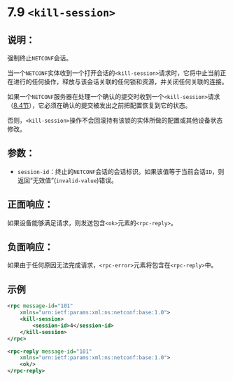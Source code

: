 # 7.9  `<kill-session>`

## 说明：

强制终止`NETCONF`会话。

当一个`NETCONF`实体收到一个打开会话的`<kill-session>`请求时，它将中止当前正在进行的任何操作，释放与该会话关联的任何锁和资源，并关闭任何关联的连接。

如果一个`NETCONF`服务器在处理一个确认的提交时收到一个`<kill-session>`请求（[8.4节](https://tools.ietf.org/html/rfc6241#section-8.4)），它必须在确认的提交被发出之前把配置恢复到它的状态。

否则，`<kill-session>`操作不会回滚持有该锁的实体所做的配置或其他设备状态修改。

## 参数：

- `session-id`：终止的`NETCONF`会话的会话标识。如果该值等于当前会话`ID`，则返回“无效值”(`invalid-value`)错误。

## 正面响应：

如果设备能够满足请求，则发送包含`<ok>`元素的`<rpc-reply>`。

## 负面响应：

如果由于任何原因无法完成请求，`<rpc-error>`元素将包含在`<rpc-reply>`中。

## 示例

```xml
<rpc message-id="101"
    xmlns="urn:ietf:params:xml:ns:netconf:base:1.0">
    <kill-session>
        <session-id>4</session-id>
    </kill-session>
</rpc>

<rpc-reply message-id="101"
    xmlns="urn:ietf:params:xml:ns:netconf:base:1.0">
    <ok/>
</rpc-reply>
```

